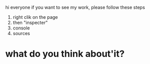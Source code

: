 <!DOCTYPE html>
<html lang="en">
<head>
    <meta charset="UTF-8">
    <meta http-equiv="X-UA-Compatible" content="IE=edge">
   
 <meta name="viewport" content="width= , initial-scale=1.0">
   <script src="js.js"></script>
 <title>coursera test week 4</title>
</head>

<body>
<p>hi everyone if you want to see my work, please follow these steps </p>
<ol>
    <li>right clik on the page </li>
    <li>then "inspecter" </li>
    <li>console</li>
    <li>sources</li>
</ol>
<h1>what do you think about'it?</h1>
</body>
</html>
